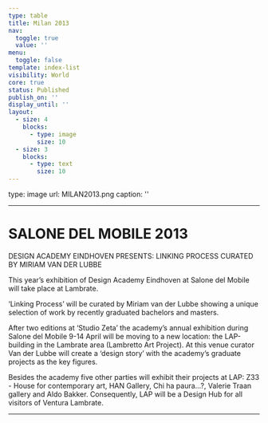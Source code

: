 ```yaml
---
type: table
title: Milan 2013
nav:
  toggle: true
  value: ''
menu:
  toggle: false
template: index-list
visibility: World
core: true
status: Published
publish_on: ''
display_until: ''
layout:
  - size: 4
    blocks:
      - type: image
        size: 10
  - size: 3
    blocks:
      - type: text
        size: 10
---
```


type: image
url: MILAN2013.png
caption: ''

---

# SALONE DEL MOBILE 2013

DESIGN ACADEMY EINDHOVEN PRESENTS: LINKING PROCESS
CURATED BY MIRIAM VAN DER LUBBE

This year’s exhibition of Design Academy Eindhoven at Salone del Mobile will take place at Lambrate.

‘Linking Process’ will be curated by Miriam van der Lubbe showing a unique selection of work by recently graduated bachelors and masters.

After two editions at ‘Studio Zeta’ the academy’s annual exhibition during Salone del Mobile 9-14 April will be moving to a new location: the LAP-building in the Lambrate area (Lambretto Art Project). At this venue curator Van der Lubbe will create a ‘design story’ with the academy’s graduate projects as the key figures.

Besides the academy five other parties will exhibit their projects at LAP:
Z33 - House for contemporary art, HAN Gallery, Chi ha paura...?, Valerie Traan gallery and Aldo Bakker. Consequently, LAP will be a Design Hub for all visitors of Ventura Lambrate.

---
